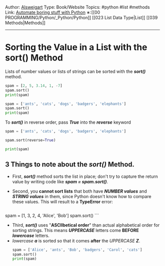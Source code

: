 Author: [Alsweigart](https://alsweigart.com/)
Type: Book/Website
Topics: #python #list #methods
Link: [Automate boring stuff with Python](https://automatetheboringstuff.com/)
∗:[[00 PROGRAMMING/Python/_Python/Python]]  [[023 List Data Type|List]] [[039 Methods|Methods]] 

---
# Sorting the Value in a List with the sort() Method

Lists of number values or lists of strings can be sorted with the ___sort()___ method.
```python
spam = [2, 5, 3.14, 1, -7]
spam.sort()
print(spam)

spam = ['ants', 'cats', 'dogs', 'badgers', 'elephants']
spam.sort()
print(spam)
```


To ___sort()___ in reverse order, pass ___True___ into the ___reverse___ keyword
```python
spam = ['ants', 'cats', 'dogs', 'badgers', 'elephants']

spam.sort(reverse=True)

print(spam)
```

## 3 Things to note about the ___sort()___ Method.

- First, ___sort()___ method sorts the list in place; don't try to capture the return value by writing code like ___spam = spam.sort()___. 

- Second, you __cannot sort lists__ that both have ___NUMBER values___ and ___STRING values___ in them, since Python doesn't know how to compare these values.
	This will result to a __TypeError__ error:
	```python
spam = [1, 3, 2, 4, 'Alice', 'Bob']
spam.sort()
	```

- Third, ___sort()___ uses "__ASCIIbetical order__" than actual alphabetical order for sorting strings. This means ___UPPERCASE___ letters come __BEFORE__ ___lowercase___ letters. 
- _lowercase_ ___a___ is sorted so that it comes __after__ the _UPPERCASE_ ___Z___.
	```python
	spam = ['Alice', 'ants', 'Bob', 'badgers', 'Carol', 'cats']
	spam.sort()
	print(spam)
	```